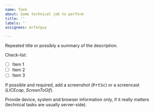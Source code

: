 ```yaml
---
name: Task
about: Some technical job to perform
title: ''
labels: ''
assignees: mrfatguy

---
```


Repeated title or possibly a summary of the description.

Check-list:

- [ ] Item 1  
- [ ] Item 2
- [ ] Item 3

If possible and required, add a screenshot (<kbd>PrtSc</kbd>) or a screencast (_LICEcap_, _ScreenToGif_).

Provide device, system and browser information only, if it really matters (technical tasks are usually server-side).

